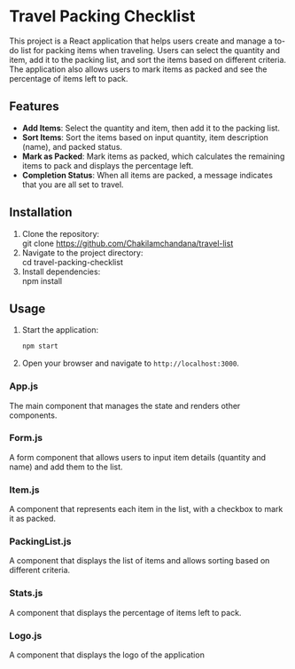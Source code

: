 # Travel Packing Checklist

This project is a React application that helps users create and manage a to-do list for packing items when traveling. Users can select the quantity and item, add it to the packing list, and sort the items based on different criteria. The application also allows users to mark items as packed and see the percentage of items left to pack.

## Features

- **Add Items**: Select the quantity and item, then add it to the packing list.
- **Sort Items**: Sort the items based on input quantity, item description (name), and packed status.
- **Mark as Packed**: Mark items as packed, which calculates the remaining items to pack and displays the percentage left.
- **Completion Status**: When all items are packed, a message indicates that you are all set to travel.

## Installation

1. Clone the repository:  
   git clone https://github.com/Chakilamchandana/travel-list
2. Navigate to the project directory:  
   cd travel-packing-checklist
3. Install dependencies:  
   npm install

## Usage

1. Start the application:
   ```bash
   npm start
   ```
2. Open your browser and navigate to `http://localhost:3000`.

### App.js

The main component that manages the state and renders other components.

### Form.js

A form component that allows users to input item details (quantity and name) and add them to the list.

### Item.js

A component that represents each item in the list, with a checkbox to mark it as packed.

### PackingList.js

A component that displays the list of items and allows sorting based on different criteria.

### Stats.js

A component that displays the percentage of items left to pack.

### Logo.js

A component that displays the logo of the application
